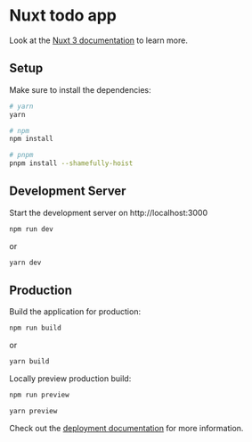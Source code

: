 # Nuxt todo app

Look at the [Nuxt 3 documentation](https://nuxt.com/docs/getting-started/introduction) to learn more.

## Setup

Make sure to install the dependencies:

```bash
# yarn
yarn

# npm
npm install

# pnpm
pnpm install --shamefully-hoist
```

## Development Server

Start the development server on http://localhost:3000

```bash
npm run dev
```

or

```bash
yarn dev
```

## Production

Build the application for production:

```bash
npm run build
```
or

```bash
yarn build
```

Locally preview production build:

```bash
npm run preview
```

```bash
yarn preview
```

Check out the [deployment documentation](https://nuxt.com/docs/getting-started/deployment) for more information.
